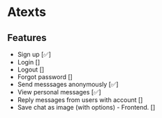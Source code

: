 # Atexts

## Features
* Sign up [✅]
* Login []
* Logout []
* Forgot password []
* Send messsages anonymously [✅]
* View personal messages [✅]
* Reply messages from users with account []
* Save chat as image (with options) - Frontend. []
